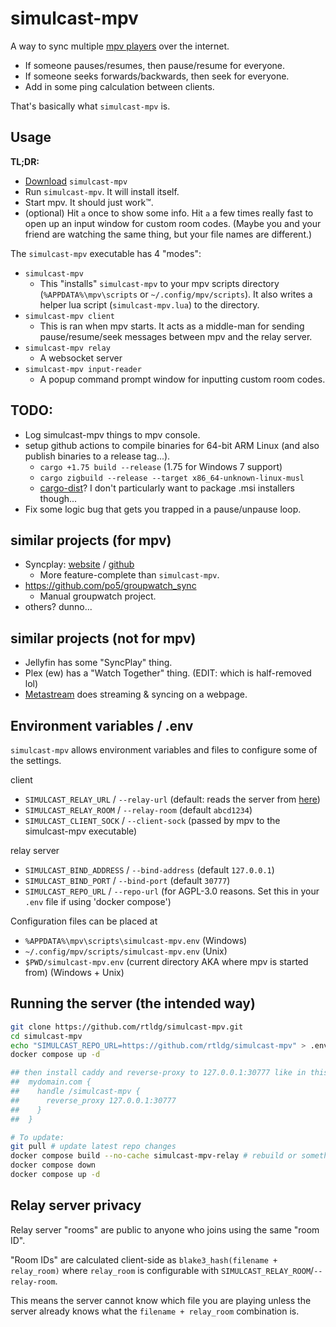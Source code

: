 
# simulcast-mpv
A way to sync multiple [mpv players](https://mpv.io/) over the internet.
- If someone pauses/resumes, then pause/resume for everyone.
- If someone seeks forwards/backwards, then seek for everyone.
- Add in some ping calculation between clients.

That's basically what `simulcast-mpv` is.


## Usage
**TL;DR:**
- [Download](https://github.com/rtldg/simulcast-mpv/releases) `simulcast-mpv`
- Run `simulcast-mpv`. It will install itself.
- Start mpv. It should just work™.
- (optional) Hit `a` once to show some info. Hit `a` a few times really fast to open up an input window for custom room codes. (Maybe you and your friend are watching the same thing, but your file names are different.)

The `simulcast-mpv` executable has 4 "modes":
- `simulcast-mpv`
    - This "installs" `simulcast-mpv` to your mpv scripts directory (`%APPDATA%\mpv\scripts` or `~/.config/mpv/scripts`). It also writes a helper lua script (`simulcast-mpv.lua`) to the directory.
- `simulcast-mpv client`
    - This is ran when mpv starts. It acts as a middle-man for sending pause/resume/seek messages between mpv and the relay server.
- `simulcast-mpv relay`
    - A websocket server
- `simulcast-mpv input-reader`
    - A popup command prompt window for inputting custom room codes.


## **TODO:**
- Log simulcast-mpv things to mpv console.
- setup github actions to compile binaries for 64-bit ARM Linux (and also publish binaries to a release tag...).
    - `cargo +1.75 build --release` (1.75 for Windows 7 support)
    - `cargo zigbuild --release --target x86_64-unknown-linux-musl`
    - [cargo-dist](https://github.com/axodotdev/cargo-dist)? I don't particularly want to package .msi installers though...
- Fix some logic bug that gets you trapped in a pause/unpause loop.


## similar projects (for mpv)
- Syncplay: [website](https://syncplay.pl/) / [github](https://github.com/Syncplay/syncplay)
    - More feature-complete than `simulcast-mpv`.
- https://github.com/po5/groupwatch_sync
    - Manual groupwatch project.
- others? dunno...


## similar projects (not for mpv)
- Jellyfin has some "SyncPlay" thing.
- Plex (ew) has a "Watch Together" thing. (EDIT: which is half-removed lol)
- [Metastream](https://github.com/samuelmaddock/metastream) does streaming & syncing on a webpage.


## Environment variables / .env
`simulcast-mpv` allows environment variables and files to configure some of the settings.

client
- `SIMULCAST_RELAY_URL` / `--relay-url` (default: reads the server from [here](https://github.com/rtldg/simulcast-mpv/blob/master/docs/servers.txt))
- `SIMULCAST_RELAY_ROOM` / `--relay-room` (default `abcd1234`)
- `SIMULCAST_CLIENT_SOCK` / `--client-sock` (passed by mpv to the simulcast-mpv executable)

relay server
- `SIMULCAST_BIND_ADDRESS` / `--bind-address` (default `127.0.0.1`)
- `SIMULCAST_BIND_PORT` / `--bind-port` (default `30777`)
- `SIMULCAST_REPO_URL` / `--repo-url` (for AGPL-3.0 reasons. Set this in your `.env` file if using 'docker compose')

Configuration files can be placed at
- `%APPDATA%\mpv\scripts\simulcast-mpv.env` (Windows)
- `~/.config/mpv/scripts/simulcast-mpv.env` (Unix)
- `$PWD/simulcast-mpv.env` (current directory AKA where mpv is started from) (Windows + Unix)


## Running the server (the intended way)
```sh
git clone https://github.com/rtldg/simulcast-mpv.git
cd simulcast-mpv
echo "SIMULCAST_REPO_URL=https://github.com/rtldg/simulcast-mpv" > .env
docker compose up -d

## then install caddy and reverse-proxy to 127.0.0.1:30777 like in this Caddyfile:
##  mydomain.com {
##    handle /simulcast-mpv {
##      reverse_proxy 127.0.0.1:30777
##    }
##  }

# To update:
git pull # update latest repo changes
docker compose build --no-cache simulcast-mpv-relay # rebuild or something lol... not sure if --no-cache is needed
docker compose down
docker compose up -d
```


## Relay server privacy
Relay server "rooms" are public to anyone who joins using the same "room ID".

"Room IDs" are calculated client-side as `blake3_hash(filename + relay_room)` where `relay_room` is configurable with `SIMULCAST_RELAY_ROOM`/`--relay-room`.

This means the server cannot know which file you are playing unless the server already knows what the `filename + relay_room` combination is.
